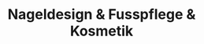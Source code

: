 ---
title: "Nageldesign & Fusspflege & Kosmetik"
url: /potsdam/nageldesign-und-fusspflege-und-kosmetik/
shop: Kosmetik
---